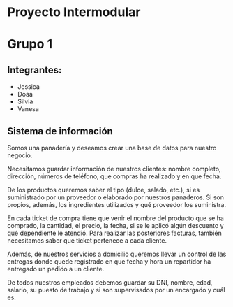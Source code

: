 # Proyecto Intermodular
# Grupo 1

## Integrantes:
* Jessica
* Doaa
* Silvia
* Vanesa

## Sistema de información

Somos una panadería y deseamos crear una base de datos para nuestro negocio.

Necesitamos guardar información de nuestros clientes: nombre completo, dirección, números de teléfono, que compras ha realizado y en que fecha.

De los productos queremos saber el tipo (dulce, salado, etc.), si es suministrado por un proveedor o elaborado por nuestros panaderos. Si son propios, además, los ingredientes utilizados y qué proveedor los suministra.

En cada ticket de compra tiene que venir el nombre del producto que se ha comprado, la cantidad, el precio, la fecha, si se le aplicó algún descuento y qué dependiente le atendió. Para realizar las posteriores facturas, también necesitamos saber qué ticket pertenece a cada cliente.

Además, de nuestros servicios a domicilio queremos llevar un control de las entregas donde quede registrado en que fecha y hora un repartidor ha entregado un pedido a un cliente.

De todos nuestros empleados debemos guardar su DNI, nombre, edad, salario, su puesto de trabajo y si son supervisados por un encargado y cuál es.
